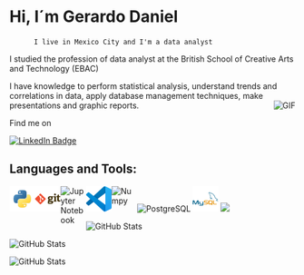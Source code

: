 # Hi, I´m Gerardo Daniel
          I live in Mexico City and I'm a data analyst

I studied the profession of data analyst at the British School of Creative Arts and Technology (EBAC)

I have knowledge to perform statistical analysis, understand trends and correlations in data, apply database management techniques, make presentations and graphic reports.
<img align="right" alt="GIF" height="160px" src="https://media.giphy.com/media/du3J3cXyzhj75IOgvA/giphy.gif" />


Find me on

<a href="https://www.linkedin.com/in/daniel-romero-analist/">
      <img src="https://img.shields.io/badge/LinkedIn-blue?style=for-the-badge&logo=linkedin&logoColor=white" alt="LinkedIn Badge"/>
</a>





## Languages and Tools:

<img align="left" alt="Python" width="45px" src="https://raw.githubusercontent.com/github/explore/80688e429a7d4ef2fca1e82350fe8e3517d3494d/topics/python/python.png" />

<img align="left" alt="Git" width="45px" src="https://raw.githubusercontent.com/github/explore/80688e429a7d4ef2fca1e82350fe8e3517d3494d/topics/git/git.png" />

<img align="left" alt="Jupyter Notebook" width="45px" src="https://upload.wikimedia.org/wikipedia/commons/thumb/3/38/Jupyter_logo.svg/1200px-Jupyter_logo.svg.png" />

<img align="left" alt="Visual Studio Code" width="45px" src="https://raw.githubusercontent.com/github/explore/80688e429a7d4ef2fca1e82350fe8e3517d3494d/topics/visual-studio-code/visual-studio-code.png" />

<img align="left" alt="Numpy" width="45px" src="https://upload.wikimedia.org/wikipedia/commons/thumb/3/31/NumPy_logo_2020.svg/1024px-NumPy_logo_2020.svg.png" />

<img src="https://cdn.jsdelivr.net/gh/devicons/devicon@latest/icons/postgresql/postgresql-original-wordmark.svg" width="45px" alt="PostgreSQL" />

<img src="https://github.com/devicons/devicon/blob/master/icons/mysql/mysql-original-wordmark.svg" title="MySQL"  alt="MySQL" width="45" />

<img height=35px src="https://upload.wikimedia.org/wikipedia/commons/e/ed/Pandas_logo.svg" /> 



![GitHub Stats](https://github-readme-stats.vercel.app/api?username=Dani-Romer&theme=merko&show_icons=true&hide_border=true&count_private=true)

![GitHub Stats](https://github-readme-stats.vercel.app/api/top-langs/?username=Dani-Romer&theme=merko&show_icons=true&hide_border=true&layout=compact)

![GitHub Stats](https://streak-stats.demolab.com?user=Dani-Romer&theme=merko&hide_border=true)
